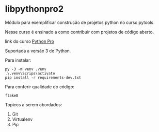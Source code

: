 # libpythonpro2
Módulo para exemplificar construção de projetos python no curso pytools.

Nesse curso é ensinado a como contribuir com projetos de código aberto.

link do curso [Python Pro](https://pythonpro.com.br/)

Suportada a versão 3 de Python.

Para instalar:

```console
py -3 -m venv .venv
.\.venv\Scrips\activate
pip install -r requirements-dev.txt
```

Para conferir qualidade do código:

```console
flake8
```
Tópicos a serem abordados:
1. Git
2. Virtualenv
3. Pip
